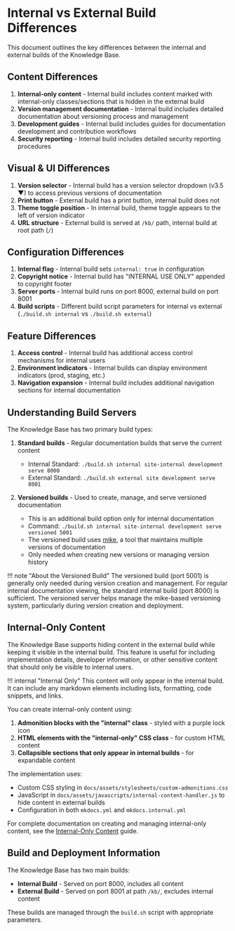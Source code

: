 # Internal vs External Build Differences

This document outlines the key differences between the internal and external builds of the Knowledge Base.

## Content Differences
1. **Internal-only content** - Internal build includes content marked with internal-only classes/sections that is hidden in the external build
2. **Version management documentation** - Internal build includes detailed documentation about versioning process and management
3. **Development guides** - Internal build includes guides for documentation development and contribution workflows
4. **Security reporting** - Internal build includes detailed security reporting procedures

## Visual & UI Differences
1. **Version selector** - Internal build has a version selector dropdown (v3.5 ▼) to access previous versions of documentation
2. **Print button** - External build has a print button, internal build does not
3. **Theme toggle position** - In internal build, theme toggle appears to the left of version indicator
4. **URL structure** - External build is served at `/kb/` path, internal build at root path (`/`)

## Configuration Differences
1. **Internal flag** - Internal build sets `internal: true` in configuration
2. **Copyright notice** - Internal build has "INTERNAL USE ONLY" appended to copyright footer
3. **Server ports** - Internal build runs on port 8000, external build on port 8001
4. **Build scripts** - Different build script parameters for internal vs external (`./build.sh internal` vs `./build.sh external`)

## Feature Differences
1. **Access control** - Internal build has additional access control mechanisms for internal users
2. **Environment indicators** - Internal builds can display environment indicators (prod, staging, etc.)
3. **Navigation expansion** - Internal build includes additional navigation sections for internal documentation

## Understanding Build Servers

The Knowledge Base has two primary build types:

1. **Standard builds** - Regular documentation builds that serve the current content
   - Internal Standard: `./build.sh internal site-internal development serve 8000`
   - External Standard: `./build.sh external site development serve 8001`

2. **Versioned builds** - Used to create, manage, and serve versioned documentation
   - This is an additional build option only for internal documentation
   - Command: `./build.sh internal site-internal development serve versioned 5001`
   - The versioned build uses [mike](https://github.com/jimporter/mike), a tool that maintains multiple versions of documentation
   - Only needed when creating new versions or managing version history

!!! note "About the Versioned Build"
    The versioned build (port 5001) is generally only needed during version creation and management.
    For regular internal documentation viewing, the standard internal build (port 8000) is sufficient.
    The versioned server helps manage the mike-based versioning system, particularly during version creation and deployment.

## Internal-Only Content

The Knowledge Base supports hiding content in the external build while keeping it visible in the internal build. This feature is useful for including implementation details, developer information, or other sensitive content that should only be visible to internal users.

!!! internal "Internal Only"
    This content will only appear in the internal build.
    It can include any markdown elements including lists, formatting, code snippets, and links.

You can create internal-only content using:

1. **Admonition blocks with the "internal" class** - styled with a purple lock icon
2. **HTML elements with the "internal-only" CSS class** - for custom HTML content
3. **Collapsible sections that only appear in internal builds** - for expandable content

The implementation uses:
- Custom CSS styling in `docs/assets/stylesheets/custom-admonitions.css`
- JavaScript in `docs/assets/javascripts/internal-content-handler.js` to hide content in external builds
- Configuration in both `mkdocs.yml` and `mkdocs.internal.yml`

For complete documentation on creating and managing internal-only content, see the [Internal-Only Content](internal-content.md) guide.

## Build and Deployment Information

The Knowledge Base has two main builds:

* **Internal Build** - Served on port 8000, includes all content
* **External Build** - Served on port 8001 at path `/kb/`, excludes internal content

These builds are managed through the `build.sh` script with appropriate parameters.
